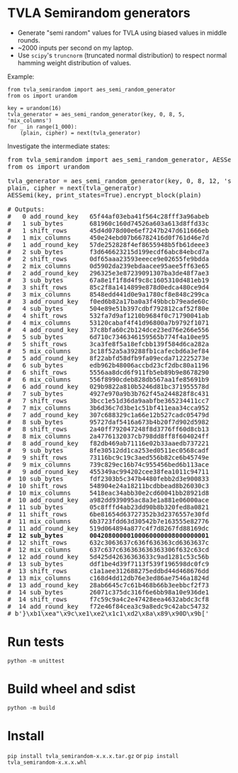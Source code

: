 # TVLA Semirandom generators

- Generate "semi random" values for TVLA using biased values in middle rounds.
- ~2000 inputs per second on my laptop.
- Use `scipy`'s `truncnorm` (truncated normal distribution) to respect normal hamming weight distribution of values.

Example:
```
from tvla_semirandom import aes_semi_random_generator
from os import urandom

key = urandom(16)
tvla_generator = aes_semi_random_generator(key, 0, 8, 5, 'mix_columns')
for _ in range(1_000):
    (plain, cipher) = next(tvla_generator)
```

Investigate the intermediate states:

<pre>
from tvla_semirandom import aes_semi_random_generator, AESSemi
from os import urandom

tvla_generator = aes_semi_random_generator(key, 0, 8, 12, 'sub_bytes')
plain, cipher = next(tvla_generator)
AESSemi(key, print_states=True).encrypt_block(plain)

# Outputs:
#   0 add_round_key   65f44af03eba41f564c28fff3a96abeb
#   1 sub_bytes       681960c160d74526a603a613d8ffd33c
#   1 shift_rows      45d4d078d00e6ef7247b247d611666eb
#   1 mix_columns     450e24ebd07b66782416d0f761d46e7d
#   1 add_round_key   57de252828f4ef8655948b5fb61deee3
#   2 sub_bytes       f3d646623215d199ecdf6abc84ebcd7a
#   2 shift_rows      0df65aaa23593eeece9e02655fe9bdda
#   2 mix_columns     0d5902da239ebdaacee95aee5ff63e65
#   2 add_round_key   296325e3e87239091307ba3de48f7ae3
#   3 sub_bytes       67a8e1f1f8d4f9c8c1605310d481eb19
#   3 shift_rows      85c2f8a1414899e878d0edca480ce9d4
#   3 mix_columns     8548edd441d0e9a1780cf8e848c299ca
#   3 add_round_key   f0ed6b82a17ba0a3f49bbcb79eade60c
#   4 sub_bytes       504e89e51b397cdbf792812caf52f80e
#   4 shift_rows      532fa7d9af1210b9684f0c71790041ab
#   4 mix_columns     53120cabaf4f41d96800a7b9792f1071
#   4 add_round_key   37c8bfa60c2b124dce23ed76e266e556
#   5 sub_bytes       6d710c7346346159565b774f4a10ee95
#   5 shift_rows      3ca3fe8f5a18efcbb139f584d6ca282a
#   5 mix_columns     3c18f52a5a39288fb1cafecbd6a3ef84
#   5 add_round_key   8f22abfd58dfb9fa09ecda712225273e
#   6 sub_bytes       edb962b48006accbd23cf2dbc80a1196
#   6 shift_rows      5556aa8dcd6f911fb5eb89b9e8678290
#   6 mix_columns     556f8990cdeb828db567aa1fe85691b9
#   6 add_round_key   029b9822a810b5246d81bc371955578d
#   7 sub_bytes       4927e970a9b3b762f45a244828f8c431
#   7 shift_rows      3bcc1e51d36da9aabfbe365234411cc7
#   7 mix_columns     3b6d36c7d3be1c51bf411eaa34cca952
#   7 add_round_key   307c688329c1a66e12b527cadc05479d
#   8 sub_bytes       95727daf5416a673b4b20f7d902d5982
#   8 shift_rows      2a40ff792047248f8d3776ff60d8cb13
#   8 mix_columns     2a4776132037cb798dd8ff8f604024ff
#   8 add_round_key   f82db469ab71116e02b33aaedb737221
#   9 sub_bytes       8fe30512dd1ca253ed0511ec0568cadf
#   9 shift_rows      73116bc9c19c3aed556b82ce6b45749e
#   9 mix_columns     739c829ec16b74c955456bed6b113ace
#   9 add_round_key   455349ac994202cee38fea1011c94711
#  10 sub_bytes       fdf2303b5c347b4480febb2d3e900833
#  10 shift_rows      548904e24a18211bcdbbead8b26030c3
#  10 mix_columns     5418eac34abb30e2cd60041bb28921d8
#  10 add_round_key   a982dd939095ac8a3e1a881e06000ace
#  11 sub_bytes       05c8fffd4ab23dd90b8b320fed8a0821
#  11 shift_rows      6be81654d63727352b3d2376557e30fd
#  11 mix_columns     6b3723fdd63d30542b7e163555e82776
#  11 add_round_key   519d064894a877c4f7d8267fd88169dc
<b>#  12 sub_bytes       00420800000100060000008000000001</b>
#  12 shift_rows      632c3063637c636f636363cd6363637c
#  12 mix_columns     637c637c636363636363306f632c63cd
#  12 add_round_key   5d425d42636363633c9ad1281c53c56b
#  13 sub_bytes       ddf1be4d39f7113f539f196598dc0fc9
#  13 shift_rows      c1a1aee312688275eddbd44d468676dd
#  13 mix_columns     c168d4dd12db76e3ed86ae7546a1824d
#  13 add_round_key   28ab6645c7c61b468b66b3eebbcf2f73
#  14 sub_bytes       26071c375dc316f6e6bb98a10e936de1
#  14 shift_rows      f7c59c9a4c2e47428eea4632abdc3cf8
#  14 add_round_key   f72e46f84cea3c9a8edc9c42abc54732
# b'}\xb1\xea"\x9c\xe1\xe2\x1c1\xd2\x8a\x89\x90D\x9b['
</pre>

# Run tests

`python -m unittest`

# Build wheel and sdist

`python -m build`

# Install

`pip install tvla_semirandom-x.x.x.tar.gz` or `pip install tvla_semirandom-x.x.x.whl`
